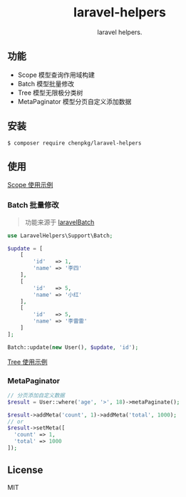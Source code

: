 <h1 align="center"> laravel-helpers </h1>

<p align="center"> laravel helpers.</p>

## 功能

-   Scope 模型查询作用域构建
-   Batch 模型批量修改
-   Tree 模型无限极分类树
-   MetaPaginator 模型分页自定义添加数据

## 安装

```shell
$ composer require chenpkg/laravel-helpers
```

## 使用

[Scope 使用示例](https://github.com/chenpkg/laravel-helpers/tree/master/tests/example.php)

### Batch 批量修改

> 功能来源于 [laravelBatch](https://github.com/mavinoo/laravelBatch)

```php
use LaravelHelpers\Support\Batch;

$update = [
    [
        'id'   => 1,
        'name' => '李四'
    ],
    [
        'id'   => 5,
        'name' => '小红'
    ],
    [
        'id'   => 5,
        'name' => '李雷雷'
    ]
];

Batch::update(new User(), $update, 'id');
```

[Tree 使用示例](https://github.com/chenpkg/laravel-helpers/tree/master/src/Support/Tree/README.MD)

### MetaPaginator

```php
// 分页添加自定义数据
$result = User::where('age', '>', 18)->metaPaginate();

$result->addMeta('count', 1)->addMeta('total', 1000);
// or
$result->setMeta([
  'count' => 1,
  'total' => 1000
]);

```

## License

MIT
